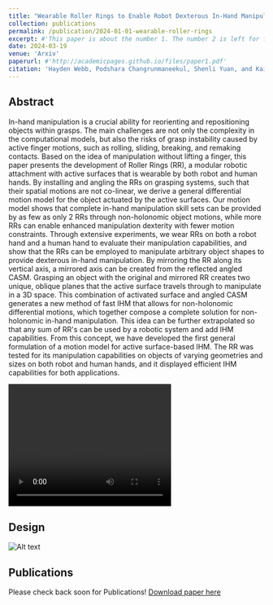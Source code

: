 ```yaml
---
title: "Wearable Roller Rings to Enable Robot Dexterous In-Hand Manipulation through Active Surfaces"
collection: publications
permalink: /publication/2024-01-01-wearable-roller-rings
excerpt: #'This paper is about the number 1. The number 2 is left for future work.'
date: 2024-03-19
venue: 'Arxiv'
paperurl: #'http://academicpages.github.io/files/paper1.pdf'
citation: 'Hayden Webb, Podshara Changrunmaneekul, Shenli Yuan, and Kaiyu Hang. (2024). &quot;Wearable Roller Rings to Enable Robot Dexterous In-Hand Manipulation through Active Surfaces.&quot; in <i>Arxiv 2024.</i>.'
---
```

## Abstract
In-hand manipulation is a crucial ability for reorienting and repositioning objects within grasps. The main challenges are not only the complexity in the computational models, but also the risks of grasp instability caused by active finger motions, such as rolling, sliding, breaking, and remaking contacts. Based on the idea of manipulation without lifting a finger, this paper presents the development of Roller Rings (RR), a modular robotic attachment with active surfaces that is wearable by both robot and human hands. By installing and angling the RRs on grasping systems, such that their spatial motions are not co-linear, we derive a general differential motion model for the object actuated by the active surfaces. Our motion model shows that complete in-hand manipulation skill sets can be provided by as few as only $2$ RRs through non-holonomic object motions, while more RRs can enable enhanced manipulation dexterity with fewer motion constraints. Through extensive experiments, we wear RRs on both a robot hand and a human hand to evaluate their manipulation capabilities, and show that the RRs can be employed to manipulate arbitrary object shapes to provide dexterous in-hand manipulation. By mirroring the RR along its vertical axis, a mirrored axis can be created from the reflected angled CASM. Grasping an object with the original and mirrored RR creates two unique, oblique planes that the active surface travels through to manipulate in a 3D space. This combination of activated surface and angled CASM generates a new method of fast IHM that allows for non-holonomic differential motions, which together compose a complete solution for non-holonomic in-hand manipulation. This idea can be further extrapolated so that any sum of RR's can be used by a robotic system and add IHM capabilities. From this concept, we have developed the first general formulation of a motion model for active surface-based IHM. The RR was tested for its manipulation capabilities on objects of varying geometries and sizes on both robot and human hands, and it displayed efficient IHM capabilities for both applications.

<video width="320" height="240" controls>
  <source src="/images/final_video.mp4" type="video/mp4">
</video>

## Design
<img title="a title" alt="Alt text" src="/images/design_parts.pdf">

## Publications
Please check back soon for Publications!
[Download paper here](http://academicpages.github.io/files/paper1.pdf)
